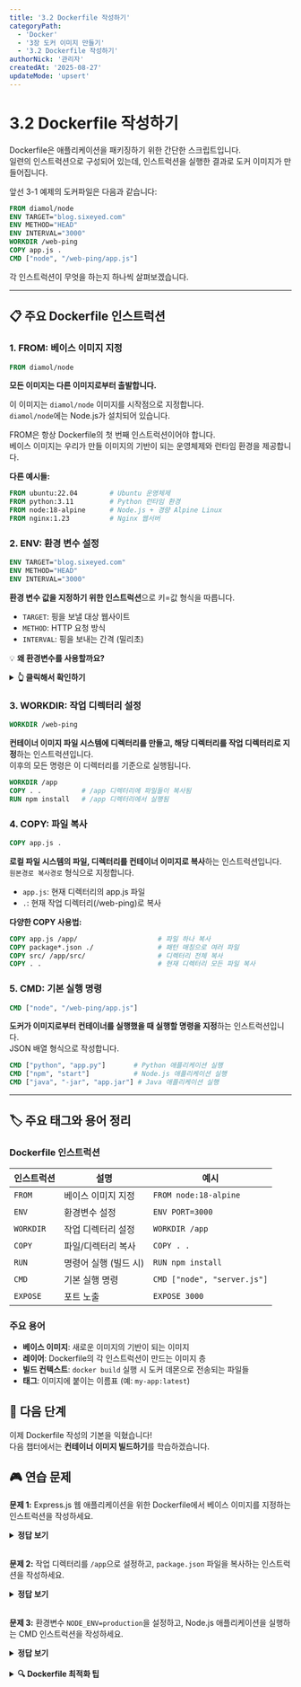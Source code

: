 ```yaml
---
title: '3.2 Dockerfile 작성하기'
categoryPath:
  - 'Docker'
  - '3장 도커 이미지 만들기'
  - '3.2 Dockerfile 작성하기'
authorNick: '관리자'
createdAt: '2025-08-27'
updateMode: 'upsert'
---
```


# 3.2 Dockerfile 작성하기

Dockerfile은 애플리케이션을 패키징하기 위한 간단한 스크립트입니다.  
일련의 인스트럭션으로 구성되어 있는데, 인스트럭션을 실행한 결과로 도커 이미지가 만들어집니다.

앞선 3-1 예제의 도커파일은 다음과 같습니다:

```dockerfile
FROM diamol/node
ENV TARGET="blog.sixeyed.com"
ENV METHOD="HEAD"
ENV INTERVAL="3000"
WORKDIR /web-ping
COPY app.js .
CMD ["node", "/web-ping/app.js"]
```

각 인스트럭션이 무엇을 하는지 하나씩 살펴보겠습니다.

---

## 📋 주요 Dockerfile 인스트럭션

### 1. FROM: 베이스 이미지 지정

```dockerfile
FROM diamol/node
```

**모든 이미지는 다른 이미지로부터 출발합니다.**

이 이미지는 `diamol/node` 이미지를 시작점으로 지정합니다.  
`diamol/node`에는 Node.js가 설치되어 있습니다.

FROM은 항상 Dockerfile의 첫 번째 인스트럭션이어야 합니다.  
베이스 이미지는 우리가 만들 이미지의 기반이 되는 운영체제와 런타임 환경을 제공합니다.

**다른 예시들:**

```dockerfile
FROM ubuntu:22.04        # Ubuntu 운영체제
FROM python:3.11         # Python 런타임 환경
FROM node:18-alpine      # Node.js + 경량 Alpine Linux
FROM nginx:1.23          # Nginx 웹서버
```

### 2. ENV: 환경 변수 설정

```dockerfile
ENV TARGET="blog.sixeyed.com"
ENV METHOD="HEAD"
ENV INTERVAL="3000"
```

**환경 변수 값을 지정하기 위한 인스트럭션**으로 키=값 형식을 따릅니다.

- `TARGET`: 핑을 보낼 대상 웹사이트
- `METHOD`: HTTP 요청 방식
- `INTERVAL`: 핑을 보내는 간격 (밀리초)

💡 **왜 환경변수를 사용할까요?**

<details>
<summary><strong>👆 클릭해서 확인하기</strong></summary>

환경변수를 사용하면:

- **유연성**: 같은 이미지로 다른 설정의 컨테이너 실행 가능
- **보안**: 비밀번호 같은 민감한 정보를 코드에 직접 넣지 않음
- **재사용성**: 다양한 환경(개발/테스트/운영)에서 같은 이미지 활용

```bash
# 다른 설정으로 같은 이미지 사용
docker run --env TARGET=google.com my-app
docker run --env TARGET=naver.com my-app
```

</details>

### 3. WORKDIR: 작업 디렉터리 설정

```dockerfile
WORKDIR /web-ping
```

**컨테이너 이미지 파일 시스템에 디렉터리를 만들고, 해당 디렉터리를 작업 디렉터리로 지정**하는 인스트럭션입니다.  
이후의 모든 명령은 이 디렉터리를 기준으로 실행됩니다.

```dockerfile
WORKDIR /app
COPY . .          # /app 디렉터리에 파일들이 복사됨
RUN npm install   # /app 디렉터리에서 실행됨
```

### 4. COPY: 파일 복사

```dockerfile
COPY app.js .
```

**로컬 파일 시스템의 파일, 디렉터리를 컨테이너 이미지로 복사**하는 인스트럭션입니다.  
`원본경로 복사경로` 형식으로 지정합니다.

- `app.js`: 현재 디렉터리의 app.js 파일
- `.`: 현재 작업 디렉터리(/web-ping)로 복사

**다양한 COPY 사용법:**

```dockerfile
COPY app.js /app/                    # 파일 하나 복사
COPY package*.json ./                # 패턴 매칭으로 여러 파일
COPY src/ /app/src/                  # 디렉터리 전체 복사
COPY . .                             # 현재 디렉터리 모든 파일 복사
```

### 5. CMD: 기본 실행 명령

```dockerfile
CMD ["node", "/web-ping/app.js"]
```

**도커가 이미지로부터 컨테이너를 실행했을 때 실행할 명령을 지정**하는 인스트럭션입니다.  
JSON 배열 형식으로 작성합니다.

```dockerfile
CMD ["python", "app.py"]       # Python 애플리케이션 실행
CMD ["npm", "start"]           # Node.js 애플리케이션 실행
CMD ["java", "-jar", "app.jar"] # Java 애플리케이션 실행
```

---

## 🏷️ 주요 태그와 용어 정리

### Dockerfile 인스트럭션

| 인스트럭션 | 설명                  | 예시                        |
| ---------- | --------------------- | --------------------------- |
| `FROM`     | 베이스 이미지 지정    | `FROM node:18-alpine`       |
| `ENV`      | 환경변수 설정         | `ENV PORT=3000`             |
| `WORKDIR`  | 작업 디렉터리 설정    | `WORKDIR /app`              |
| `COPY`     | 파일/디렉터리 복사    | `COPY . .`                  |
| `RUN`      | 명령어 실행 (빌드 시) | `RUN npm install`           |
| `CMD`      | 기본 실행 명령        | `CMD ["node", "server.js"]` |
| `EXPOSE`   | 포트 노출             | `EXPOSE 3000`               |

### 주요 용어

- **베이스 이미지**: 새로운 이미지의 기반이 되는 이미지
- **레이어**: Dockerfile의 각 인스트럭션이 만드는 이미지 층
- **빌드 컨텍스트**: `docker build` 실행 시 도커 데몬으로 전송되는 파일들
- **태그**: 이미지에 붙이는 이름표 (예: `my-app:latest`)

## 🚀 다음 단계

이제 Dockerfile 작성의 기본을 익혔습니다!  
다음 챕터에서는 **컨테이너 이미지 빌드하기**를 학습하겠습니다.

## 🎮 연습 문제

**문제 1:** Express.js 웹 애플리케이션을 위한 Dockerfile에서 베이스 이미지를 지정하는 인스트럭션을 작성하세요.

<details>
<summary><strong>정답 보기</strong></summary>

```dockerfile
FROM node:18-alpine
```

</details>
<br/>

**문제 2:** 작업 디렉터리를 `/app`으로 설정하고, `package.json` 파일을 복사하는 인스트럭션을 작성하세요.

<details>
<summary><strong>정답 보기</strong></summary>

```dockerfile
WORKDIR /app
COPY package.json .
```

</details>
<br/>

**문제 3:** 환경변수 `NODE_ENV=production`을 설정하고, Node.js 애플리케이션을 실행하는 CMD 인스트럭션을 작성하세요.

<details>

<summary><strong>정답 보기</strong></summary>

```dockerfile
ENV NODE_ENV=production
CMD ["node", "server.js"]
```

</details>
<br/>
<details>

<summary><strong>🔍 Dockerfile 최적화 팁</strong></summary>

### 1. 효율적인 레이어 구성

```dockerfile
# 의존성 파일을 먼저 복사해서 캐시 활용
COPY package*.json ./
RUN npm install

# 소스 코드는 나중에 복사
COPY . .
```

### 2. .dockerignore 파일 사용

```bash
# .dockerignore 파일로 불필요한 파일 제외
node_modules
.git
.env
*.log
```

### 3. 멀티 스테이지 빌드

```dockerfile
# 빌드 스테이지
FROM node:18 AS builder
WORKDIR /app
COPY package*.json ./
RUN npm install
COPY . .
RUN npm run build

# 실행 스테이지
FROM node:18-alpine
WORKDIR /app
COPY --from=builder /app/dist ./dist
CMD ["node", "dist/server.js"]
```

### 4. 경량 베이스 이미지 사용

```dockerfile
FROM node:18-alpine    # alpine 버전 (더 작음)
FROM python:3.11-slim  # slim 버전 (중간 크기)
```

</details>
